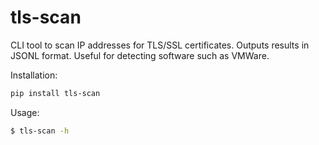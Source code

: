 # tls-scan

CLI tool to scan IP addresses for TLS/SSL certificates. Outputs results in JSONL format. Useful for detecting software such as VMWare.

Installation:

```bash
pip install tls-scan
```

Usage:

```bash
$ tls-scan -h
```

